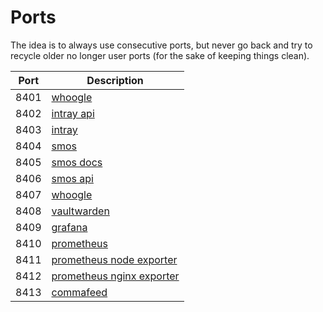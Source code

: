 # Ports

The idea is to always use consecutive ports, but never go back and try to recycle older no longer user ports (for the sake of keeping things clean).

| Port | Description                                                                 |
| ---- | --------------------------------------------------------------------------- |
| 8401 | [whoogle](../hosts/nixos/lapetus/services/whoogle.nix)                      |
| 8402 | [intray api](../hosts/nixos/lapetus/services/intray.nix)                    |
| 8403 | [intray](../hosts/nixos/lapetus/services/intray.nix)                        |
| 8404 | [smos](../hosts/nixos/lapetus/services/smos.nix)                            |
| 8405 | [smos docs](../hosts/nixos/lapetus/services/smos.nix)                       |
| 8406 | [smos api](../hosts/nixos/lapetus/services/smos.nix)                        |
| 8407 | [whoogle](../hosts/nixos/lapetus/services/whoogle.nix)                      |
| 8408 | [vaultwarden](../hosts/nixos/lapetus/services/vaultwarden.nix)              |
| 8409 | [grafana](../hosts/nixos/lapetus/services/grafana.nix)                      |
| 8410 | [prometheus](../hosts/nixos/lapetus/services/prometheus.nix)                |
| 8411 | [prometheus node exporter](../hosts/nixos/lapetus/services/prometheus.nix)  |
| 8412 | [prometheus nginx exporter](../hosts/nixos/lapetus/services/prometheus.nix) |
| 8413 | [commafeed](../hosts/nixos/lapetus/services/commafeed.nix)                  |
